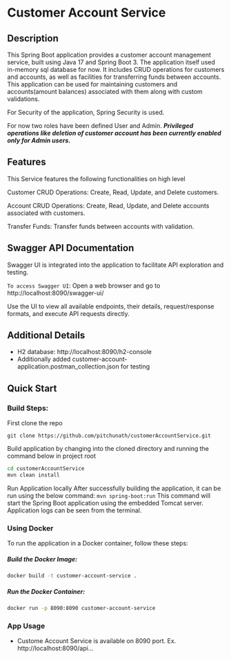 # Customer Account Service

## Description

This Spring Boot application provides a customer account management service, built using Java 17 and Spring Boot 3.
The application itself used in-memory sql database for now.
It includes CRUD operations for customers and accounts, as well as facilities for transferring funds between accounts.
This application can be used for maintaining customers and accounts(amount balances) associated with them along with custom
validations.


For Security of the application, Spring Security is used.

For now two roles have been defined User and Admin.
_**Privileged operations like deletion of customer account has been currently enabled only for Admin users.**_

## Features
This Service features the following functionalities on high level

Customer CRUD Operations: Create, Read, Update, and Delete customers.


Account CRUD Operations: Create, Read, Update, and Delete accounts associated with customers.


Transfer Funds: Transfer funds between accounts with validation.

## Swagger API Documentation
Swagger UI is integrated into the application to facilitate API exploration and testing.


`To access Swagger UI`:
Open a web browser and go to http://localhost:8090/swagger-ui/


Use the UI to view all available endpoints, their details, request/response formats, and execute API requests directly.


## Additional Details
* H2 database: http://localhost:8090/h2-console
* Additionally added customer-account-application.postman_collection.json for testing

## Quick Start

### Build Steps:
First clone the repo

```shell
git clone https://github.com/pitchunath/customerAccountService.git
```
Build application by changing into the cloned directory and running the command below in project root
```bash
cd customerAccountService
mvn clean install
```
Run Application locally
After successfully building the application, it can be run using the below command:
`` mvn spring-boot:run ``
This command will start the Spring Boot application using the embedded Tomcat server.
Application logs can be seen from the terminal.

### Using Docker
To run the application in a Docker container, follow these steps:
##### Build the Docker Image:
```bash
docker build -t customer-account-service .
```
##### Run the Docker Container:
```bash
docker run -p 8090:8090 customer-account-service
```
### App Usage

- Custome Account Service is available on 8090 port.
  Ex. http://localhost:8090/api...